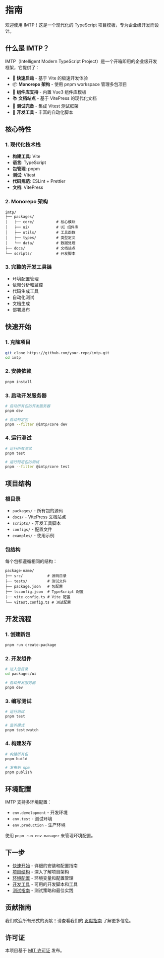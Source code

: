 # 指南

欢迎使用 IMTP！这是一个现代化的 TypeScript 项目模板，专为企业级开发而设计。

## 什么是 IMTP？

IMTP（Intelligent Modern TypeScript Project）是一个开箱即用的企业级开发框架，它提供了：

- 🚀 **快速启动** - 基于 Vite 的极速开发体验
- 📦 **Monorepo 架构** - 使用 pnpm workspace 管理多包项目
- 🎨 **组件库支持** - 内置 Vue3 组件库模板
- 📚 **文档站点** - 基于 VitePress 的现代化文档
- 🧪 **测试完备** - 集成 Vitest 测试框架
- 🔧 **开发工具** - 丰富的自动化脚本

## 核心特性

### 1. 现代化技术栈

- **构建工具**: Vite
- **语言**: TypeScript
- **包管理**: pnpm
- **测试**: Vitest
- **代码规范**: ESLint + Prettier
- **文档**: VitePress

### 2. Monorepo 架构

```
imtp/
├── packages/
│   ├── core/          # 核心模块
│   ├── ui/            # UI 组件库
│   ├── utils/         # 工具函数
│   ├── types/         # 类型定义
│   └── data/          # 数据处理
├── docs/              # 文档站点
└── scripts/           # 开发脚本
```

### 3. 完整的开发工具链

- 环境配置管理
- 依赖分析和监控
- 代码生成工具
- 自动化测试
- 文档生成
- 部署发布

## 快速开始

### 1. 克隆项目

```bash
git clone https://github.com/your-repo/imtp.git
cd imtp
```

### 2. 安装依赖

```bash
pnpm install
```

### 3. 启动开发服务器

```bash
# 启动所有包的开发服务器
pnpm dev

# 启动特定包
pnpm --filter @imtp/core dev
```

### 4. 运行测试

```bash
# 运行所有测试
pnpm test

# 运行特定包的测试
pnpm --filter @imtp/core test
```

## 项目结构

### 根目录

- `packages/` - 所有包的源码
- `docs/` - VitePress 文档站点
- `scripts/` - 开发工具脚本
- `configs/` - 配置文件
- `examples/` - 使用示例

### 包结构

每个包都遵循相同的结构：

```
package-name/
├── src/           # 源码目录
├── tests/         # 测试文件
├── package.json   # 包配置
├── tsconfig.json  # TypeScript 配置
├── vite.config.ts # Vite 配置
└── vitest.config.ts # 测试配置
```

## 开发流程

### 1. 创建新包

```bash
pnpm run create-package
```

### 2. 开发组件

```bash
# 进入包目录
cd packages/ui

# 启动开发服务器
pnpm dev
```

### 3. 编写测试

```bash
# 运行测试
pnpm test

# 监听模式
pnpm test:watch
```

### 4. 构建发布

```bash
# 构建所有包
pnpm build

# 发布到 npm
pnpm publish
```

## 环境配置

IMTP 支持多环境配置：

- `env.development` - 开发环境
- `env.test` - 测试环境
- `env.production` - 生产环境

使用 `pnpm run env-manager` 来管理环境配置。

## 下一步

- [快速开始](./getting-started.md) - 详细的安装和配置指南
- [项目结构](./project-structure.md) - 深入了解项目架构
- [环境配置](./environment.md) - 环境变量和配置管理
- [开发工具](./dev-tools.md) - 可用的开发脚本和工具
- [测试指南](./testing.md) - 测试策略和最佳实践

## 贡献指南

我们欢迎所有形式的贡献！请查看我们的 [贡献指南](../contributing.md) 了解更多信息。

## 许可证

本项目基于 [MIT 许可证](../LICENSE) 发布。
